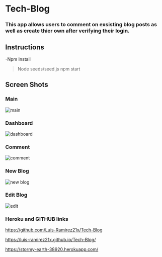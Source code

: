# Tech-Blog
### This app allows users to comment on exsisting blog posts as well as create thier own after verifying their login.

## Instructions
-Npm Install 
>Node seeds/seed.js
>npm start

## Screen Shots

### Main
![main](https://user-images.githubusercontent.com/86748117/145115580-e0bc3286-4949-43d9-9a40-39c1ddc9da74.PNG)


### Dashboard
![dashboard](https://user-images.githubusercontent.com/86748117/145115586-62cb46c7-8e91-4797-b770-16852d92f863.PNG)


### Comment
![comment](https://user-images.githubusercontent.com/86748117/145115594-bfa033c5-4dc5-4b60-90c3-e6fbc2be9a78.PNG)


### New Blog
![new blog](https://user-images.githubusercontent.com/86748117/145115590-8fcc17f8-a80a-4951-997b-2316718cd47c.PNG)

### Edit Blog
![edit](https://user-images.githubusercontent.com/86748117/145115659-cdf442d9-3b0e-4963-b543-6e5e63679d92.PNG)

### Heroku and GITHUB links
 https://github.com/Luis-Ramirez21x/Tech-Blog
 
 https://luis-ramirez21x.github.io/Tech-Blog/
 
 https://stormy-earth-38920.herokuapp.com/

